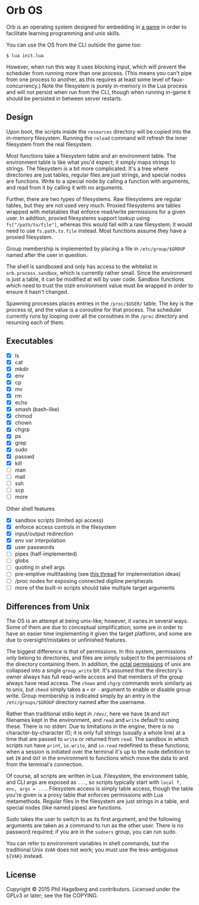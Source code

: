 # Orb OS

Orb is an operating system designed for embedding in
[a game](https://github.com/technomancy/calandria) in order to
facilitate learning programming and unix skills.

You can use the OS from the CLI outside the game too:

```
$ lua init.lua
```

However, when run this way it uses blocking input, which will prevent
the scheduler from running more than one process. (This means you
can't pipe from one process to another, as this requires at least some
level of faux-concurrency.)  Note the filesystem is purely in-memory
in the Lua process and will not persist when run from the CLI, though
when running in-game it should be persisted in between server
restarts.

## Design

Upon boot, the scripts inside the `resources` directory will be copied
into the in-memory filesystem. Running the `reload` command will
refresh the inner filesystem from the real filesystem.

Most functions take a filesystem table and an environment table. The
environment table is like what you'd expect; it simply maps strings to
strings. The filesystem is a bit more complicated. It's a tree where
directories are just tables, regular files are just strings, and
special nodes are functions. Write to a special node by calling a
function with arguments, and read from it by calling it with no
arguments.

Further, there are two types of filesystems. Raw filesystems are
regular tables, but they are not used very much. Proxied filesystems
are tables wrapped with metatables that enforce read/write permissions
for a given user. In addition, proxied filesystems support lookup
using `fs["/path/to/file"]`, whereas this would fail with a raw
filesystem; it would need to use `fs.path.to.file` instead. Most
functions assume they have a proxied filesystem.

Group membership is implemented by placing a file in
`/etc/group/$GROUP` named after the user in question.

The shell is sandboxed and only has access to the whitelist in
`orb.process.sandbox`, which is currently rather small. Since the
environment is just a table, it can be modified at will by user
code. Sandbox functions which need to trust the `USER` environment
value must be wrapped in order to ensure it hasn't changed.

Spawning processes places entries in the `/proc/$USER/` table. The key
is the process id, and the value is a coroutine for that process. The
scheduler currently runs by looping over all the coroutines in the
`/proc` directory and resuming each of them.

## Executables

* [x] ls
* [x] cat
* [x] mkdir
* [x] env
* [x] cp
* [x] mv
* [x] rm
* [x] echo
* [x] smash (bash-like)
* [x] chmod
* [x] chown
* [x] chgrp
* [x] ps
* [x] grep
* [x] sudo
* [x] passwd
* [x] kill
* [ ] man
* [ ] mail
* [ ] ssh
* [ ] scp
* [ ] more

Other shell features

* [x] sandbox scripts (limited api access)
* [x] enforce access controls in the filesystem
* [x] input/output redirection
* [x] env var interpolation
* [x] user passwords
* [ ] pipes (half-implemented)
* [ ] globs
* [ ] quoting in shell args
* [ ] pre-emptive multitasking (see [this thread](https://forum.minetest.net/viewtopic.php?f=47&t=10185) for implementation ideas)
* [ ] /proc nodes for exposing connected digiline peripherals
* [ ] more of the built-in scripts should take multiple target arguments

## Differences from Unix

The OS is an attempt at being unix-like; however, it varies in several
ways. Some of them are due to conceptual simplification; some are in
order to have an easier time implementing it given the target
platform, and some are due to oversight/mistakes or unfinished features.

The biggest difference is that of permissions. In this system,
permissions only belong to directories, and files are simply subject
to the permissions of the directory containing them. In addition, the
[octal permissions](https://en.wikipedia.org/wiki/File_system_permissions#Notation_of_traditional_Unix_permissions)
of unix are collapsed into a single `group_write` bit. It's assumed
that the directory's owner always has full read-write access and that
members of the group always have read access. The `chown` and `chgrp`
commands work similarly as to unix, but `chmod` simply takes a `+` or
`-` argument to enable or disable group write. Group membership is
indicated simply by an entry in the `/etc/groups/$GROUP` directory
named after the username.

Rather than traditional stdio kept in `/dev/`, here we have `IN` and
`OUT` filenames kept in the environment, and `read` and `write`
default to using these. There is no stderr. Due to limitations
in the engine, there is no character-by-character IO; it is only full
strings (usually a whole line) at a time that are passed to `write` or
returned from `read`. The sandbox in which scripts run have `print`,
`io.write`, and `io.read` redefined to these functions; when a session
is initiated over the terminal it's up to the node definition to set
`IN` and `OUT` in the environment to functions which move the data
to and from the terminal's connection.

Of course, all scripts are written in Lua. Filesystem, the environment
table, and CLI args are exposed as `...`, so scripts typically start
with `local f, env, args = ...`. Filesystem access is simply table
access, though the table you're given is a proxy table that enforces
permissions with Lua metamethods. Regular files in the filesystem are
just strings in a table, and special nodes (like named pipes) are
functions.

Sudo takes the user to switch to as its first argument, and the
following arguments are taken as a command to run as the other
user. There is no password required; if you are in the `sudoers`
group, you can run sudo.

You can refer to environment variables in shell commands, but the
traditional Unix `$VAR` does not work; you must use the less-ambiguous
`${VAR}` instead.

## License

Copyright © 2015 Phil Hagelberg and contributors. Licensed under the
GPLv3 or later; see the file COPYING.
